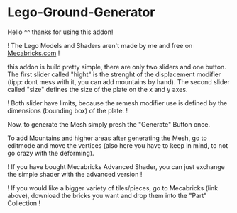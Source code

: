 # Lego-Ground-Generator
Hello ^^
thanks for using this addon!

! The Lego Models and Shaders aren't made by me and free on [Mecabricks.com](https://www.mecabricks.com) !

this addon is build pretty simple, there are only two sliders and one button.
The first slider called "hight" is the strenght of the displacement modifier (tipp: dont mess with it, you can add mountains by hand).
The second slider called "size" defines the size of the plate on the x and y axes.

! Both slider have limits, because the remesh modifier use is defined by the dimensions (bounding box) of the plate. !

Now, to generate the Mesh simply presh the "Generate" Button once.

To add Mountains and higher areas after generating the Mesh, go to editmode and move the vertices (also here you have to keep in mind, to not go crazy with the deforming).

! If you have bought Mecabricks Advanced Shader, you can just exchange the simple shader with the advanced version !

! If you would like a bigger variety of tiles/pieces, go to Mecabricks (link above), download the bricks you want and drop them into the "Part" Collection !
